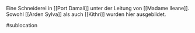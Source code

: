 Eine Schneiderei in [[Port Damali]] unter der Leitung von [[Madame Ileane]]. Sowohl [[Arden Sylva]] als auch [[Kithri]] wurden hier ausgebildet.

#sublocation 